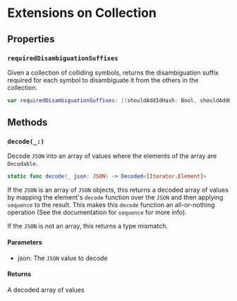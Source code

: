 # Extensions on Collection

## Properties

### `requiredDisambiguationSuffixes`

Given a collection of colliding symbols, returns the disambiguation suffix required
for each symbol to disambiguate it from the others in the collection.

``` swift
var requiredDisambiguationSuffixes: [(shouldAddIdHash: Bool, shouldAddKind: Bool)] 
```

## Methods

### `decode(_:)`

Decode `JSON` into an array of values where the elements of the array are
`Decodable`.

``` swift
static func decode(_ json: JSON) -> Decoded<[Iterator.Element]> 
```

If the `JSON` is an array of `JSON` objects, this returns a decoded array
of values by mapping the element's `decode` function over the `JSON` and
then applying `sequence` to the result. This makes this `decode` function
an all-or-nothing operation (See the documentation for `sequence` for more
info).

If the `JSON` is not an array, this returns a type mismatch.

#### Parameters

  - json: The `JSON` value to decode

#### Returns

A decoded array of values
